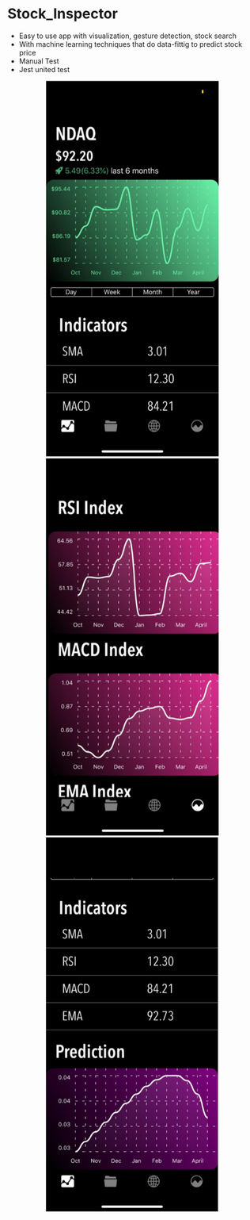 # Stock_Inspector
- Easy to use app with visualization, gesture detection, stock search
- With machine learning techniques that do data-fittig to predict stock price
- Manual Test
- Jest united test
<p align="center">
  <img src="./Screen1.png" width="350" title="hover text">
  <img src="./Screen2.png" width="350" alt="accessibility text">
  <img src="./Screen3.png" width="350" alt="accessibility text">
  
</p>
